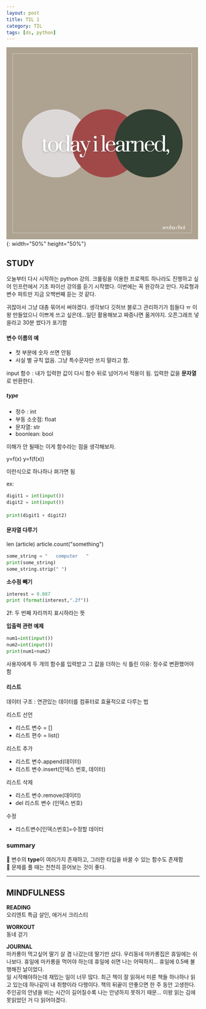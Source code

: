 ```yaml
---
layout: post
title: TIL 1
category: TIL
tags: [ds, python]
---
```


![](images\til-image.png){: width="50%" height="50%"}

## STUDY

오늘부터 다시 시작하는 python 강의. 크롤링을 이용한 프로젝트 하나라도 진행하고 싶어 인프런에서 기초 파이선 강의를 듣기 시작했다. 이번에는 꼭 완강하고 만다. 자료형과 변수 파트만 지금 오백번째 듣는 것 같다.

귀찮아서 그냥 대충 묶어서 써야겠다. 생각보다 깃허브 블로그 관리하기가 힘들다 ㅠ 이왕 만들었으니 이쁘게 쓰고 싶은데...일단 활용해보고 짜증나면 옮겨야지. 오픈그래프 넣을라고 30분 썼다가 포기함

#### 변수 이름의 예

* 첫 부분에 숫자 쓰면 안됨
* 사실 별 규칙 없음. 그냥 특수문자만 쓰지 말라고 함.

input 함수 : 내가 입력한 값이 다시 함수 뒤로 넘어가서 적용이 됨. 입력한 값을 **문자열**로 반환한다.

##### type
* 정수 : int
* 부동 소숫점: float
* 문자열: str
* boonlean: bool

이해가 안 될때는 이게 함수라는 점을 생각해보자.
<p>
y=f(x)
y=f(f(x))
</p>
이런식으로 하나하나 펴가면 됨

ex:
```python
digit1 = int(input())
digit2 = int(input())

print(digit1 + digit2)
```

#### 문자열 다루기

len (article)
article.count("something")

```python   
some_string = "   computer   "  
print(some_string)
some_string.strip(" ")
```

**소수점 빼기**
```python  
interest = 0.087  
print (format(interest,".2f"))
```

2f: 두 번째 자리까지 표시하라는 뜻

**입출력 관련 예제**
```python  
num1=int(input())
num2=int(input())
print(num1+num2)
```
사용자에게 두 개의 함수를 입력받고 그 값을 더하는 식
틀린 이유: 정수로 변환했어야 함


#### 리스트
데이터 구조 : 연관있는 데이터를 컴퓨터로 효율적으로 다루는 법

리스트 선언
- 리스트 변수 = []
- 리스트 편수 = list()

리스트 추가
- 리스트 변수.append(데이터)
- 리스트 변수.insert(인덱스 번호, 데이터)

리스트 삭제
- 리스트 변수.remove(데이터)
- del 리스트 변수 (인덱스 번호)

수정
- 리스트변수[인덱스번호]=수정할 데이터

### summary
👻 변수의 **type**이 여러가지 존재하고, 그러한 타입을 바꿀 수 있는 함수도 존재함  
👻 문제를 풀 때는 천천히 뜯어보는 것이 좋다.

---

## MINDFULNESS

**READING**  
오리엔트 특급 살인, 애거서 크리스티

**WORKOUT**  
동네 걷기

**JOURNAL**  
마카롱이 먹고싶어 딸기 살 겸 나갔는데 딸기만 샀다. 우리동네 마카롱집은 휴일에는 쉬나보다. 휴일에 마카롱을 먹어야 하는데 휴일에 쉬면 나는 어떡하지... 휴일에 0.5배 불행해진 날이었다.   
일 시작해야하는데 재밌는 일이 너무 많다. 최근 책이 잘 읽혀서 미룬 책들 하나하나 읽고 있는데 하나같이 내 취향이라 다행이다. 책의 뒤끝이 안좋으면 한 주 동안 고생한다. 주인공의 안녕을 비는 시간이 길어질수록 나는 안녕하지 못하기 때문... 이왕 읽는 김에 못읽었던 거 다 읽어야겠다.
